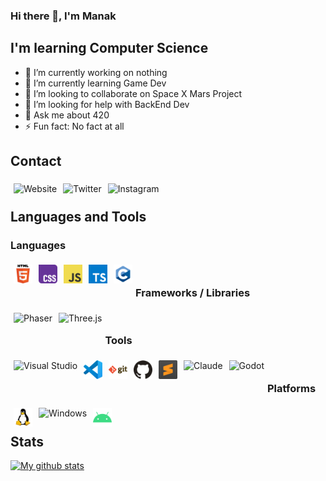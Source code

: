 <!-- Links -->
[website]:https://manak-hash.github.io/Manak/
[twitter]: https://x.com/Manak_btw
[instagram]: https://www.instagram.com/manak_btw/

<!-- End links -->

### Hi there 👋, I'm Manak

## I'm learning Computer Science
- 🔭 I’m currently working on nothing
- 🌱 I’m currently learning Game Dev
- 👯 I’m looking to collaborate on Space X Mars Project
- 🤔 I’m looking for help with BackEnd Dev
- 💬 Ask me about 420
- ⚡ Fun fact: No fact at all

## Contact

[<img src="https://upload.wikimedia.org/wikipedia/commons/thumb/f/f4/White_Globe_Icon.png/1200px-White_Globe_Icon.png" alt="Website" align="left" height="22px" style="padding: 5px;">][website]
[<img src="https://uxwing.com/wp-content/themes/uxwing/download/brands-and-social-media/x-social-media-white-icon.png" alt="Twitter" align="left" height="22px" style="padding: 5px;">][twitter]
[<img src="https://uxwing.com/wp-content/themes/uxwing/download/brands-and-social-media/instagram-white-icon.png" alt="Instagram" align="left" height="22px" style="padding: 5px;">][instagram]
<br />

## Languages and Tools

### Languages

<img src="https://raw.githubusercontent.com/github/explore/80688e429a7d4ef2fca1e82350fe8e3517d3494d/topics/html/html.png" alt="HTML" align="left" height="30px" style="padding: 5px;">
<img src="https://raw.githubusercontent.com/github/explore/80688e429a7d4ef2fca1e82350fe8e3517d3494d/topics/css/css.png" alt="CSS" align="left" height="30px" style="padding: 5px;">
<img src="https://raw.githubusercontent.com/github/explore/80688e429a7d4ef2fca1e82350fe8e3517d3494d/topics/javascript/javascript.png" alt="JavaScript" align="left" height="30px" style="padding: 5px;">
<img src="https://raw.githubusercontent.com/github/explore/80688e429a7d4ef2fca1e82350fe8e3517d3494d/topics/typescript/typescript.png" alt="TypeScript" align="left" height="30px" style="padding: 5px;" style="padding: 5px;">
<img src="https://raw.githubusercontent.com/github/explore/f3e22f0dca2be955676bc70d6214b95b13354ee8/topics/c/c.png" alt="C" align="left" height="30px" style="padding: 5px;">
<br />

### Frameworks / Libraries
<img src="https://cdn.phaser.io/images/logo/phaser-planet-web.png" alt="Phaser" align="left" height="30px" style="padding: 5px;">
<img src="https://global.discourse-cdn.com/flex035/uploads/threejs/original/2X/e/e4f86d2200d2d35c30f7b1494e96b9595ebc2751.png" alt="Three.js" align="left" height="30px" style="padding: 5px;">
<br />

### Tools

<img src="https://visualstudio.microsoft.com/wp-content/uploads/2019/06/BrandVisualStudioWin2019-3.svg" alt="Visual Studio" align="left" height="30px" style="padding: 5px;">
<img src="https://raw.githubusercontent.com/github/explore/80688e429a7d4ef2fca1e82350fe8e3517d3494d/topics/visual-studio-code/visual-studio-code.png" alt="Visual Code" align="left" height="30px" style="padding: 5px;">
<img src="https://raw.githubusercontent.com/github/explore/80688e429a7d4ef2fca1e82350fe8e3517d3494d/topics/git/git.png" alt="Git" align="left" height="30px" style="padding: 5px;">
<img src="https://raw.githubusercontent.com/github/explore/89bdd9644f44d1b12180fd512b95574fe4c54617/topics/github-api/github-api.png" alt="GitHub" align="left" height="30px" style="padding: 5px;">
<img src="https://raw.githubusercontent.com/github/explore/80688e429a7d4ef2fca1e82350fe8e3517d3494d/topics/sublime-text/sublime-text.png" alt="Sublime" align="left" height="30px" style="padding: 5px;">
<img src="https://registry.npmmirror.com/@lobehub/icons-static-png/latest/files/dark/claude-color.png" alt="Claude" align="left" height="30px" style="padding: 5px;">
<img src="https://godotengine.org/assets/press/icon_color.png" alt="Godot" align="left" height="30px" style="padding: 5px;">
<br />

### Platforms

<img src="https://raw.githubusercontent.com/github/explore/80688e429a7d4ef2fca1e82350fe8e3517d3494d/topics/linux/linux.png" alt="Linux" align="left" height="30px" style="padding: 5px;">
<img src="https://upload.wikimedia.org/wikipedia/commons/thumb/5/5f/Windows_logo_-_2012.svg/1024px-Windows_logo_-_2012.svg.png" alt="Windows" align="left" height="30px" style="padding: 5px;">
<img src="https://raw.githubusercontent.com/github/explore/80688e429a7d4ef2fca1e82350fe8e3517d3494d/topics/android/android.png" alt="Android" align="left" height="30px" style="padding: 5px;">
<br />

## Stats

[![My github stats](https://github-readme-stats.vercel.app/api?username=Manak-hash)](https://github.com/anuraghazra/github-readme-stats)
